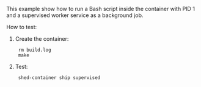 This example show how to run a Bash script inside the container with PID 1 and
a supervised worker service as a background job.

How to test:

1. Create the container:

        rm build.log
        make

2. Test:

        shed-container ship supervised
